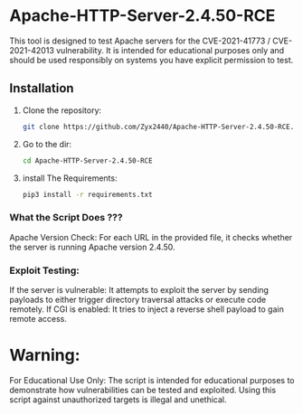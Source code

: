 # Apache-HTTP-Server-2.4.50-RCE

This tool is designed to test Apache servers for the CVE-2021-41773 / CVE-2021-42013 vulnerability. It is intended for educational purposes only and should be used responsibly on systems you have explicit permission to test.

## Installation

1. Clone the repository:
   ```bash
   git clone https://github.com/Zyx2440/Apache-HTTP-Server-2.4.50-RCE.git
2. Go to the dir:
   ```bash
   cd Apache-HTTP-Server-2.4.50-RCE
4. install The Requirements:
   ```bash
   pip3 install -r requirements.txt
   
### What the Script Does ???

Apache Version Check: For each URL in the provided file, it checks whether the server is running Apache version 2.4.50.

### Exploit Testing:
If the server is vulnerable: It attempts to exploit the server by sending payloads to either trigger directory traversal attacks or execute code remotely.
If CGI is enabled: It tries to inject a reverse shell payload to gain remote access.

# Warning:
For Educational Use Only: The script is intended for educational purposes to demonstrate how vulnerabilities can be tested and exploited. Using this script against unauthorized targets is illegal and unethical.


